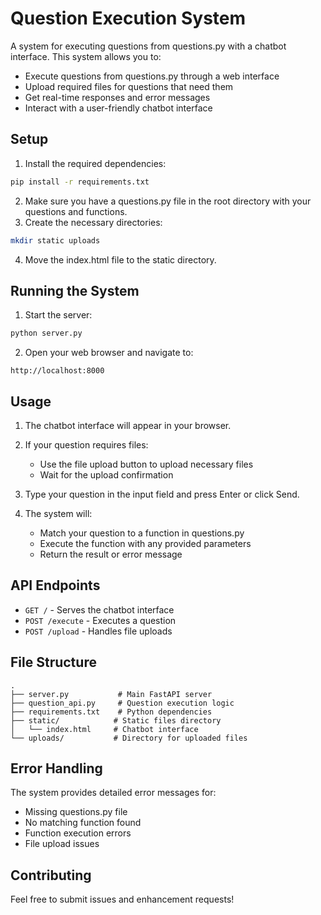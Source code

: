 # Question Execution System

A system for executing questions from questions.py with a chatbot interface. This system allows you to:

- Execute questions from questions.py through a web interface
- Upload required files for questions that need them
- Get real-time responses and error messages
- Interact with a user-friendly chatbot interface

## Setup

1. Install the required dependencies:

```bash
pip install -r requirements.txt
```

2. Make sure you have a questions.py file in the root directory with your questions and functions.
3. Create the necessary directories:

```bash
mkdir static uploads
```

4. Move the index.html file to the static directory.

## Running the System

1. Start the server:

```bash
python server.py
```

2. Open your web browser and navigate to:

```
http://localhost:8000
```

## Usage

1. The chatbot interface will appear in your browser.
2. If your question requires files:

   - Use the file upload button to upload necessary files
   - Wait for the upload confirmation
3. Type your question in the input field and press Enter or click Send.
4. The system will:

   - Match your question to a function in questions.py
   - Execute the function with any provided parameters
   - Return the result or error message

## API Endpoints

- `GET /` - Serves the chatbot interface
- `POST /execute` - Executes a question
- `POST /upload` - Handles file uploads

## File Structure

```
.
├── server.py           # Main FastAPI server
├── question_api.py     # Question execution logic
├── requirements.txt    # Python dependencies
├── static/            # Static files directory
│   └── index.html     # Chatbot interface
└── uploads/           # Directory for uploaded files
```

## Error Handling

The system provides detailed error messages for:

- Missing questions.py file
- No matching function found
- Function execution errors
- File upload issues

## Contributing

Feel free to submit issues and enhancement requests!
